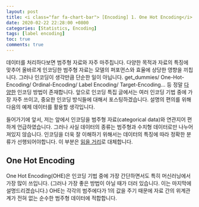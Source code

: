 ```yaml
---
layout: post
title: <i class="far fa-chart-bar"> [Encoding] 1. One Hot Encoding</i>
date: 2020-02-22 22:28:00 +0800
categories: [Statistics, Encoding]
tags: [label encoding]
toc: true
comments: true
---
```


데이터를 처리하다보면 범주형 자료와 자주 마주칩니다. 다양한 목적과 자료의 특징에 맞추어 올바르게 인코딩한 범주형 자료는 모델의 퍼포먼스와 효율에 상당한 영향을 끼칩니다. 그러나 인코딩이 생각만큼 단순한 일이 아닙니다. get_dummies/ One-Hot-Encoding/ Ordinal-Encoding/ Label Encoding/ Target-Encoding... 등 정말 [다양한](http://contrib.scikit-learn.org/categorical-encoding/index.html) 인코딩 방법이 존재합니다. 앞으로 인코딩 특집 글에서는 여러 인코딩 기법 중에 가장 자주 쓰이고, 중요한 인코딩 방식들에 대해서 포스팅하겠습니다. 설명의 편의를 위해 다음의 예제 데이터를 활용할 생각입니다.  



들어가기에 앞서, 저는 앞에서 인코딩을 범주형 자료(categorical data)와 연관지어 편하게 언급하였습니다. 그러나 사실 데이터의 종류는 범주형과 수치형 데이터로만 나누어져있지 않습니다. 인코딩을 더욱 잘 이해하기 위해서는 데이터의 특징에 따라 정확한 분류가 선행되어야합니다. 이 부분은 [읽을 거리](https://towardsdatascience.com/7-data-types-a-better-way-to-think-about-data-types-for-machine-learning-939fae99a689)로 대체합니다.

## One Hot Encoding
One Hot Encoding(OHE)은 인코딩 기법 중에 가장 간단하면서도 특히 머신러닝에서 가장 많이 쓰입니다. (그러나 가장 좋은 방법이 아닐 때가 더러 있습니다. 이는 마지막에 설명드리겠습니다.) OHE는 각각의 범주에다가 1의 값을 주기 때문에 자료 간의 위계관계가 전혀 없는 순수한 범주형 데이터에 적합합니다. 



